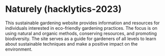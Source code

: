 # Naturely (hacklytics-2023)
This sustainable gardening website provides information and resources for individuals interested in eco-friendly gardening practices. The focus is on using natural and organic methods, conserving resources, and promoting biodiversity. The site serves as a guide for gardeners of all levels to learn about sustainable techniques and make a positive impact on the environment.
